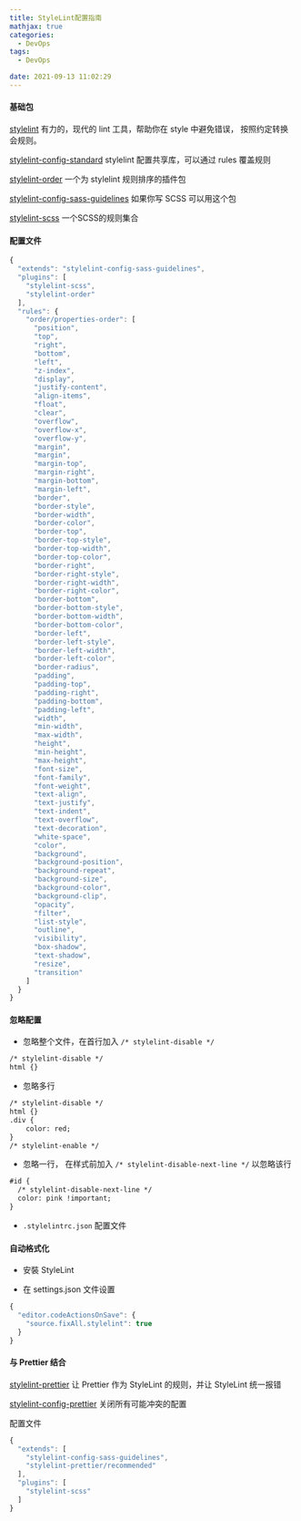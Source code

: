```yaml
---
title: StyleLint配置指南
mathjax: true
categories:
  - DevOps
tags:
  - DevOps

date: 2021-09-13 11:02:29
---
```



#### 基础包

[stylelint](https://stylelint.io/user-guide/get-started) 有力的，现代的 lint 工具，帮助你在 style 中避免错误， 按照约定转换会规则。

[stylelint-config-standard](https://github.com/stylelint/stylelint-config-standard) stylelint 配置共享库，可以通过 rules 覆盖规则

[stylelint-order](https://github.com/hudochenkov/stylelint-order) 一个为 stylelint 规则排序的插件包

[stylelint-config-sass-guidelines](https://github.com/bjankord/stylelint-config-sass-guidelines) 如果你写 SCSS 可以用这个包

[stylelint-scss](https://github.com/kristerkari/stylelint-scss) 一个SCSS的规则集合


#### 配置文件

```javascript
{
  "extends": "stylelint-config-sass-guidelines",
  "plugins": [
    "stylelint-scss",
    "stylelint-order"
  ],
  "rules": {
    "order/properties-order": [
      "position",
      "top",
      "right",
      "bottom",
      "left",
      "z-index",
      "display",
      "justify-content",
      "align-items",
      "float",
      "clear",
      "overflow",
      "overflow-x",
      "overflow-y",
      "margin",
      "margin",
      "margin-top",
      "margin-right",
      "margin-bottom",
      "margin-left",
      "border",
      "border-style",
      "border-width",
      "border-color",
      "border-top",
      "border-top-style",
      "border-top-width",
      "border-top-color",
      "border-right",
      "border-right-style",
      "border-right-width",
      "border-right-color",
      "border-bottom",
      "border-bottom-style",
      "border-bottom-width",
      "border-bottom-color",
      "border-left",
      "border-left-style",
      "border-left-width",
      "border-left-color",
      "border-radius",
      "padding",
      "padding-top",
      "padding-right",
      "padding-bottom",
      "padding-left",
      "width",
      "min-width",
      "max-width",
      "height",
      "min-height",
      "max-height",
      "font-size",
      "font-family",
      "font-weight",
      "text-align",
      "text-justify",
      "text-indent",
      "text-overflow",
      "text-decoration",
      "white-space",
      "color",
      "background",
      "background-position",
      "background-repeat",
      "background-size",
      "background-color",
      "background-clip",
      "opacity",
      "filter",
      "list-style",
      "outline",
      "visibility",
      "box-shadow",
      "text-shadow",
      "resize",
      "transition"
    ]
  }
}
```

#### 忽略配置

+ 忽略整个文件，在首行加入 `/* stylelint-disable */`

```html
/* stylelint-disable */
html {}
```

+ 忽略多行

```html
/* stylelint-disable */
html {}
.div {
    color: red;
}
/* stylelint-enable */
```

+ 忽略一行， 在样式前加入 `/* stylelint-disable-next-line */` 以忽略该行

```html
#id {
  /* stylelint-disable-next-line */
  color: pink !important;
}
```

+ `.stylelintrc.json` 配置文件

#### 自动格式化

+ 安裝 StyleLint

+ 在 settings.json 文件设置

```javascript
{
  "editor.codeActionsOnSave": {
    "source.fixAll.stylelint": true
  }
}
```

#### 与 Prettier 结合

[stylelint-prettier](https://github.com/prettier/stylelint-prettier) 让 Prettier 作为 StyleLint 的规则，并让 StyleLint 统一报错

[stylelint-config-prettier](https://github.com/prettier/stylelint-config-prettier) 关闭所有可能冲突的配置

配置文件

```javascript
{
  "extends": [
    "stylelint-config-sass-guidelines",
    "stylelint-prettier/recommended"
  ],
  "plugins": [
    "stylelint-scss"
  ]
}
```